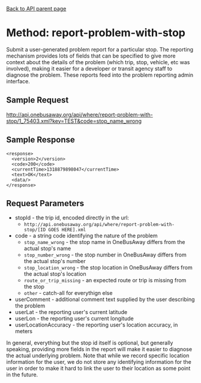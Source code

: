 [Back to API parent page](../index.html)

# Method: report-problem-with-stop

Submit a user-generated problem report for a particular stop.  The reporting mechanism provides lots of fields that can
be specified to give more context about the details of the problem (which trip, stop, vehicle, etc was involved),
making it easier for a developer or transit agency staff to diagnose the problem.  These reports feed into the
problem reporting admin interface.

## Sample Request

http://api.onebusaway.org/api/where/report-problem-with-stop/1_75403.xml?key=TEST&code=stop_name_wrong

## Sample Response

~~~~
<response>
  <version>2</version>
  <code>200</code>
  <currentTime>1318879898047</currentTime>
  <text>OK</text>
  <data/>
</response>
~~~~

## Request Parameters

* stopId - the trip id, encoded directly in the url:
    * `http://api.onebusaway.org/api/where/report-problem-with-stop/[ID GOES HERE].xml`
* code - a string code identifying the nature of the problem
    * `stop_name_wrong` - the stop name in OneBusAway differs from the actual stop's name
    * `stop_number_wrong` - the stop number in OneBusAway differs from the actual stop's number
    * `stop_location_wrong` - the stop location in OneBusAway differs from the actual stop's location
    * `route_or_trip_missing` - an expected route or trip is missing from the stop
    * `other` - catch-all for everythign else
* userComment - additional comment text supplied by the user describing the problem
* userLat - the reporting user's current latitude
* userLon - the reporting user's current longitude
* userLocationAccuracy - the reporting user's location accuracy, in meters

In general, everything but the stop id itself is optional, but generally speaking, providing more fields in the report
will make it easier to diagnose the actual underlying problem.  Note that while we record specific location information
for the user, we do not store any identifying information for the user in order to make it hard to link the user to
their location as some point in the future.

